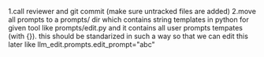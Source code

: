 1.call reviewer and git commit (make sure untracked files are added)
2.move all prompts to a prompts/ dir which contains string templates in python for given tool like prompts/edit.py and it contains all user prompts tempates (with {}). this should be standarized in such a way so that we can edit this later like llm_edit.prompts.edit_prompt="abc"
